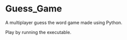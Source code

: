 # Guess_Game
 A multiplayer guess the word game made using Python.

 Play by running the executable.
